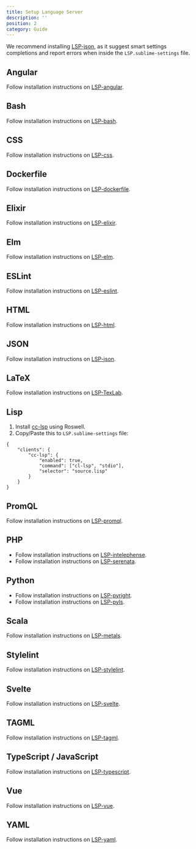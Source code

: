 ```yaml
---
title: Setup Language Server
description: ''
position: 2
category: Guide
---
```


<alert type="info">

We recommend installing [LSP-json](https://packagecontrol.io/packages/LSP-json), as it suggest smart settings completions and report errors when inside the `LSP.sublime-settings` file.

</alert>

## Angular

Follow installation instructions on [LSP-angular](https://github.com/sublimelsp/LSP-angular).

## Bash

Follow installation instructions on [LSP-bash](https://github.com/sublimelsp/LSP-bash).

## CSS

Follow installation instructions on [LSP-css](https://github.com/sublimelsp/LSP-css).

## Dockerfile

Follow installation instructions on [LSP-dockerfile](https://github.com/sublimelsp/LSP-dockerfile).

## Elixir

Follow installation instructions on [LSP-elixir](https://github.com/sublimelsp/LSP-elixir).

## Elm

Follow installation instructions on [LSP-elm](https://github.com/sublimelsp/LSP-elm).

## ESLint

Follow installation instructions on [LSP-eslint](https://github.com/sublimelsp/LSP-eslint).

## HTML

Follow installation instructions on [LSP-html](https://github.com/sublimelsp/LSP-html).

## JSON

Follow installation instructions on [LSP-json](https://github.com/sublimelsp/LSP-json).

## LaTeX

Follow installation instructions on [LSP-TexLab](https://github.com/sublimelsp/LSP-TexLab).

## Lisp

1. Install [cc-lsp](https://github.com/cxxxr/cl-lsp) using Roswell.
2. Copy/Paste this to `LSP.sublime-settings` file:

```json{2}
{
    "clients": {
        "cc-lsp": {
            "enabled": true,
            "command": ["cl-lsp", "stdio"],
            "selector": "source.lisp"
        }
    }
}
```

## PromQL

Follow installation instructions on [LSP-promql](https://github.com/prometheus-community/sublimelsp-promql).

## PHP

* Follow installation instructions on [LSP-intelephense](https://github.com/sublimelsp/LSP-intelephense).
* Follow installation instructions on [LSP-serenata](https://github.com/Cloudstek/LSP-serenata).

## Python

* Follow installation instructions on [LSP-pyright](https://github.com/sublimelsp/LSP-pyright).
* Follow installation instructions on [LSP-pyls](https://github.com/sublimelsp/LSP-pyls).

## Scala

Follow installation instructions on [LSP-metals](https://github.com/scalameta/metals-sublime).

## Stylelint

Follow installation instructions on [LSP-stylelint](https://github.com/sublimelsp/LSP-stylelint).

## Svelte

Follow installation instructions on [LSP-svelte](https://github.com/sublimelsp/LSP-svelte).

## TAGML

Follow installation instructions on [LSP-tagml](https://github.com/HuygensING/LSP-tagml).

## TypeScript / JavaScript

Follow installation instructions on [LSP-typescript](https://github.com/HuygensING/LSP-typescript).

## Vue

Follow installation instructions on [LSP-vue](https://github.com/sublimelsp/LSP-vue).

## YAML

Follow installation instructions on [LSP-yaml](https://github.com/sublimelsp/LSP-yaml).
